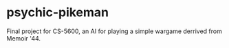 psychic-pikeman
===============

Final project for CS-5600, an AI for playing a simple wargame derrived from Memoir '44.
